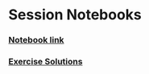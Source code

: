 # Session Notebooks

### [Notebook link](https://github.com/dphi-official/Data_Science_Bootcamp/blob/master/Week0/Introduction_to_Numpy.ipynb)

### [Exercise Solutions](https://github.com/dphi-official/Data_Science_Bootcamp/blob/master/Week0/Numpy_Exercises_Solutions.ipynb)